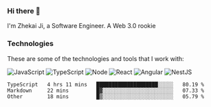 ### Hi there 👋
I'm Zhekai Ji, a Software Engineer. A Web 3.0 rookie

### Technologies
These are some of the technologies and tools that I work with:

![JavaScript](https://img.shields.io/badge/JavaScript-323330.svg?logo=javascript&logoColor=F7DF1E) 
![TypeScript](https://img.shields.io/badge/TypeScript-007ACC.svg?logo=typescript&logoColor=white) 
![Node](https://img.shields.io/badge/Node.js-43853D.svg?logo=node.js&logoColor=white)
![React](https://img.shields.io/badge/React-20232a.svg?logo=react&logoColor=61DAFB) 
![Angular](https://img.shields.io/badge/Angular-E23237.svg?logo=angularjs&logoColor=white)
![NestJS](https://img.shields.io/badge/NestJS-E0234E?logo=nestjs&logoColor=white)

<!--START_SECTION:waka-->

```text
TypeScript   4 hrs 11 mins   ████████████████████░░░░░   80.19 %
Markdown     22 mins         █▓░░░░░░░░░░░░░░░░░░░░░░░   07.33 %
Other        18 mins         █▒░░░░░░░░░░░░░░░░░░░░░░░   05.79 %
```

<!--END_SECTION:waka-->
